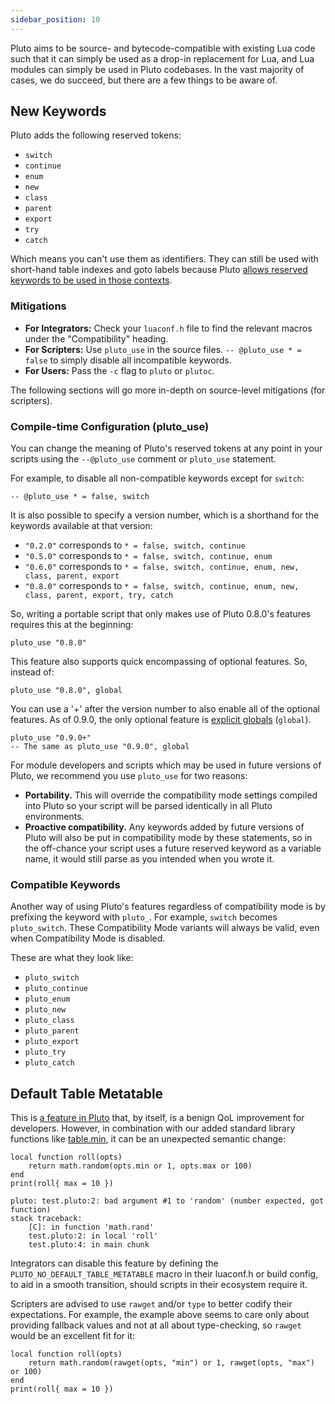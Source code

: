 ```yaml
---
sidebar_position: 10
---
```


Pluto aims to be source- and bytecode-compatible with existing Lua code such that it can simply be used as a drop-in replacement for Lua, and Lua modules can simply be used in Pluto codebases. In the vast majority of cases, we do succeed, but there are a few things to be aware of.

## New Keywords

Pluto adds the following reserved tokens:
- `switch`
- `continue`
- `enum`
- `new`
- `class`
- `parent`
- `export`
- `try`
- `catch`

Which means you can't use them as identifiers. They can still be used with short-hand table indexes and goto labels because Pluto [allows reserved keywords to be used in those contexts](QoL%20Improvements/Reserved%20Identifiers).

### Mitigations

- **For Integrators:** Check your `luaconf.h` file to find the relevant macros under the "Compatibility" heading.
- **For Scripters:** Use `pluto_use` in the source files. `-- @pluto_use * = false` to simply disable all incompatible keywords.
- **For Users:** Pass the `-c` flag to `pluto` or `plutoc`.

The following sections will go more in-depth on source-level mitigations (for scripters).

### Compile-time Configuration (pluto_use)
You can change the meaning of Pluto's reserved tokens at any point in your scripts using the `--@pluto_use` comment or `pluto_use` statement.

For example, to disable all non-compatible keywords except for `switch`:
```pluto
-- @pluto_use * = false, switch
```

It is also possible to specify a version number, which is a shorthand for the keywords available at that version:
- `"0.2.0"` corresponds to `* = false, switch, continue`
- `"0.5.0"` corresponds to `* = false, switch, continue, enum`
- `"0.6.0"` corresponds to `* = false, switch, continue, enum, new, class, parent, export`
- `"0.8.0"` corresponds to `* = false, switch, continue, enum, new, class, parent, export, try, catch`

So, writing a portable script that only makes use of Pluto 0.8.0's features requires this at the beginning:
```pluto
pluto_use "0.8.0"
```

This feature also supports quick encompassing of optional features. So, instead of:
```pluto
pluto_use "0.8.0", global
```
You can use a '+' after the version number to also enable all of the optional features. As of 0.9.0, the only optional feature is [explicit globals](New%20Features/Explicit%20Globals) (`global`).
```pluto
pluto_use "0.9.0+"
-- The same as pluto_use "0.9.0", global
```

For module developers and scripts which may be used in future versions of Pluto, we recommend you use `pluto_use` for two reasons:
- **Portability.** This will override the compatibility mode settings compiled into Pluto so your script will be parsed identically in all Pluto environments.
- **Proactive compatibility.** Any keywords added by future versions of Pluto will also be put in compatibility mode by these statements, so in the off-chance your script uses a future reserved keyword as a variable name, it would still parse as you intended when you wrote it.

### Compatible Keywords
Another way of using Pluto's features regardless of compatibility mode is by prefixing the keyword with `pluto_`. For example, `switch` becomes `pluto_switch`. These Compatibility Mode variants will always be valid, even when Compatibility Mode is disabled.

These are what they look like:
- `pluto_switch`
- `pluto_continue`
- `pluto_enum`
- `pluto_new`
- `pluto_class`
- `pluto_parent`
- `pluto_export`
- `pluto_try`
- `pluto_catch`

## Default Table Metatable

This is [a feature in Pluto](Runtime%20Environment/Global%20&%20Base#default-metatables) that, by itself, is a benign QoL improvement for developers. However, in combination with our added standard library functions like [table.min](Runtime%20Environment/Table#tablemin), it can be an unexpected semantic change:

```pluto showLineNumbers
local function roll(opts)
    return math.random(opts.min or 1, opts.max or 100)
end
print(roll{ max = 10 })
```
```
pluto: test.pluto:2: bad argument #1 to 'random' (number expected, got function)
stack traceback:
    [C]: in function 'math.rand'
    test.pluto:2: in local 'roll'
    test.pluto:4: in main chunk
```

Integrators can disable this feature by defining the `PLUTO_NO_DEFAULT_TABLE_METATABLE` macro in their luaconf.h or build config, to aid in a smooth transition, should scripts in their ecosystem require it.

Scripters are advised to use `rawget` and/or `type` to better codify their expectations. For example, the example above seems to care only about providing fallback values and not at all about type-checking, so `rawget` would be an excellent fit for it:
```pluto
local function roll(opts)
    return math.random(rawget(opts, "min") or 1, rawget(opts, "max") or 100)
end
print(roll{ max = 10 })
```
